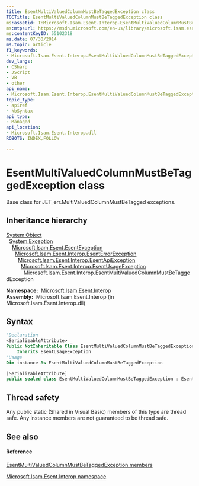 ```yaml
---
title: EsentMultiValuedColumnMustBeTaggedException class
TOCTitle: EsentMultiValuedColumnMustBeTaggedException class
ms:assetid: T:Microsoft.Isam.Esent.Interop.EsentMultiValuedColumnMustBeTaggedException
ms:mtpsurl: https://msdn.microsoft.com/en-us/library/microsoft.isam.esent.interop.esentmultivaluedcolumnmustbetaggedexception(v=EXCHG.10)
ms:contentKeyID: 55102318
ms.date: 07/30/2014
ms.topic: article
f1_keywords:
- Microsoft.Isam.Esent.Interop.EsentMultiValuedColumnMustBeTaggedException
dev_langs:
- CSharp
- JScript
- VB
- other
api_name: 
- Microsoft.Isam.Esent.Interop.EsentMultiValuedColumnMustBeTaggedException
topic_type: 
- apiref
- kbSyntax
api_type: 
- Managed
api_location: 
- Microsoft.Isam.Esent.Interop.dll
ROBOTS: INDEX,FOLLOW

---
```


# EsentMultiValuedColumnMustBeTaggedException class

Base class for JET_err.MultiValuedColumnMustBeTagged exceptions.

## Inheritance hierarchy

[System.Object](https://docs.microsoft.com/dotnet/api/system.object?redirectedfrom=MSDN)  
  [System.Exception](https://docs.microsoft.com/dotnet/api/system.exception?redirectedfrom=MSDN)  
    [Microsoft.Isam.Esent.EsentException](dn292088\(v=exchg.10\).md)  
      [Microsoft.Isam.Esent.Interop.EsentErrorException](dn274314\(v=exchg.10\).md)  
        [Microsoft.Isam.Esent.Interop.EsentApiException](dn334231\(v=exchg.10\).md)  
          [Microsoft.Isam.Esent.Interop.EsentUsageException](dn350849\(v=exchg.10\).md)  
            Microsoft.Isam.Esent.Interop.EsentMultiValuedColumnMustBeTaggedException  

**Namespace:**  [Microsoft.Isam.Esent.Interop](hh596136\(v=exchg.10\).md)  
**Assembly:**  Microsoft.Isam.Esent.Interop (in Microsoft.Isam.Esent.Interop.dll)

## Syntax

``` vb
'Declaration
<SerializableAttribute> _
Public NotInheritable Class EsentMultiValuedColumnMustBeTaggedException _
    Inherits EsentUsageException
'Usage
Dim instance As EsentMultiValuedColumnMustBeTaggedException
```

``` csharp
[SerializableAttribute]
public sealed class EsentMultiValuedColumnMustBeTaggedException : EsentUsageException
```

## Thread safety

Any public static (Shared in Visual Basic) members of this type are thread safe. Any instance members are not guaranteed to be thread safe.

## See also

#### Reference

[EsentMultiValuedColumnMustBeTaggedException members](dn334696\(v=exchg.10\).md)

[Microsoft.Isam.Esent.Interop namespace](hh596136\(v=exchg.10\).md)

